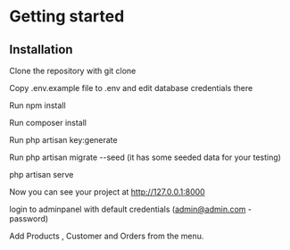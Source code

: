 

# Getting started

## Installation

Clone the repository with git clone

Copy .env.example file to .env and edit database credentials there

Run npm install

Run composer install

Run php artisan key:generate

Run php artisan migrate --seed (it has some seeded data for your testing)

php artisan serve

Now you can see your project at http://127.0.0.1:8000

login to adminpanel with default credentials (admin@admin.com - password)

Add Products , Customer and Orders from the menu.
    

